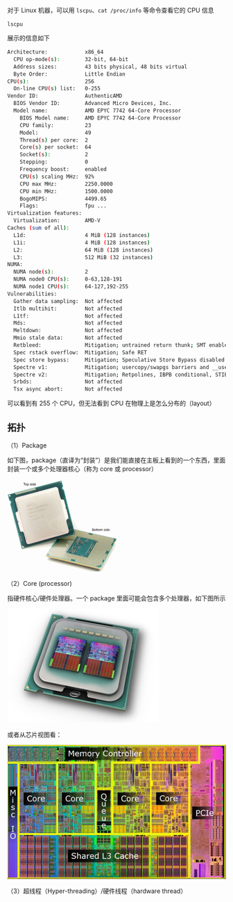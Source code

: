 对于 Linux 机器，可以用 `lscpu`、`cat /proc/info` 等命令查看它的 CPU 信息

```
lscpu
```

展示的信息如下

```bash
Architecture:            x86_64
  CPU op-mode(s):        32-bit, 64-bit
  Address sizes:         43 bits physical, 48 bits virtual
  Byte Order:            Little Endian
CPU(s):                  256
  On-line CPU(s) list:   0-255
Vendor ID:               AuthenticAMD
  BIOS Vendor ID:        Advanced Micro Devices, Inc.
  Model name:            AMD EPYC 7742 64-Core Processor
    BIOS Model name:     AMD EPYC 7742 64-Core Processor
    CPU family:          23
    Model:               49
    Thread(s) per core:  2
    Core(s) per socket:  64
    Socket(s):           2
    Stepping:            0
    Frequency boost:     enabled
    CPU(s) scaling MHz:  92%
    CPU max MHz:         2250.0000
    CPU min MHz:         1500.0000
    BogoMIPS:            4499.65
    Flags:               fpu ...
Virtualization features:
  Virtualization:        AMD-V
Caches (sum of all):
  L1d:                   4 MiB (128 instances)
  L1i:                   4 MiB (128 instances)
  L2:                    64 MiB (128 instances)
  L3:                    512 MiB (32 instances)
NUMA:
  NUMA node(s):          2
  NUMA node0 CPU(s):     0-63,128-191
  NUMA node1 CPU(s):     64-127,192-255
Vulnerabilities:
  Gather data sampling:  Not affected
  Itlb multihit:         Not affected
  L1tf:                  Not affected
  Mds:                   Not affected
  Meltdown:              Not affected
  Mmio stale data:       Not affected
  Retbleed:              Mitigation; untrained return thunk; SMT enabled with STIBP protection
  Spec rstack overflow:  Mitigation; Safe RET
  Spec store bypass:     Mitigation; Speculative Store Bypass disabled via prctl
  Spectre v1:            Mitigation; usercopy/swapgs barriers and __user pointer sanitization
  Spectre v2:            Mitigation; Retpolines, IBPB conditional, STIBP always-on, RSB filling, PBRSB-eIBRS Not affected
  Srbds:                 Not affected
  Tsx async abort:       Not affected
```

可以看到有 255 个 CPU，但无法看到 CPU 在物理上是怎么分布的（layout）

## 拓扑

（1）Package

如下图，package（直译为“封装”）是我们能直接在主板上看到的一个东西，里面封装一个或多个处理器核心（称为 core 或 processor）

<img src="./.assets/CPU的基础知识/cpu-package.jpg" alt="img" style="zoom:25%;" />

（2）Core (processor)

指硬件核心/硬件处理器。一个 package 里面可能会包含多个处理器，如下图所示

![img](./.assets/CPU的基础知识/pkg-core.jpg)

或者从芯片视图看：

![img](./.assets/CPU的基础知识/pkg-die.jpg)

（3）超线程（Hyper-threading）/硬件线程（hardware thread）
